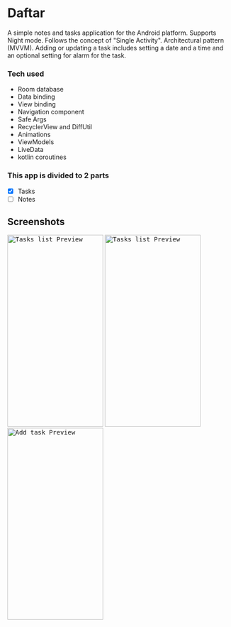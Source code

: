 # Daftar
A simple notes and tasks application for the Android platform. 
Supports Night mode. 
Follows the concept of "Single Activity". 
Architectural pattern (MVVM). 
Adding or updating a task includes setting a date and a time and an optional setting for alarm for the task.
### Tech used
* Room database
* Data binding
* View binding
* Navigation component
* Safe Args
* RecyclerView and DiffUtil
* Animations
* ViewModels
* LiveData
* kotlin coroutines
### This app is divided to 2 parts 
- [x] Tasks  
- [ ] Notes
## Screenshots
<kbd><img width="216" height="432" src="screenshots/1.png" alt="Tasks list Preview" /></kbd>
<kbd><img width="216" height="432" src="screenshots/2.png" alt="Tasks list Preview" /></kbd>
<kbd><img width="216" height="432" src="screenshots/3.png" alt="Add task Preview" /></kbd>


